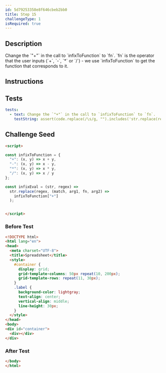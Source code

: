 ```yaml
---
id: 5d79253358e8f646cbeb2bb0
title: Step 15
challengeType: 1
isRequired: true
---
```


## Description
<section id='description'>
Change the `"+"` in the call to `infixToFunction` to `fn`.
`fn` is the operator that the user inputs (`+`, `-`, `*` or `/`) - we use `infixToFunction` to get the function that corresponds to it.
</section>

## Instructions
<section id='instructions'>

</section>

## Tests
<section id='tests'>

```yml
tests:
  - text: Change the `"+"` in the call to `infixToFunction` to `fn`.
    testString: assert(code.replace(/\s/g, "").includes('str.replace(regex,(match,arg1,fn,arg2)=>infixToFunction[fn])'));

```

</section>

## Challenge Seed
<section id='challengeSeed'>

<div id='html-seed'>

```html
<script>

const infixToFunction = {
  "+": (x, y) => x + y,
  "-": (x, y) => x - y,
  "*": (x, y) => x * y,
  "/": (x, y) => x / y
};

const infixEval = (str, regex) =>
  str.replace(regex, (match, arg1, fn, arg2) =>
    infixToFunction["+"]
  );


</script>
```

</div>


### Before Test
<div id='html-setup'>

```html
<!DOCTYPE html>
<html lang="en">
<head>
  <meta charset="UTF-8">
  <title>Spreadsheet</title>
  <style>
    #container {
      display: grid;
      grid-template-columns: 50px repeat(10, 200px);
      grid-template-rows: repeat(11, 30px);
    }
    .label {
      background-color: lightgray;
      text-align: center;
      vertical-align: middle;
      line-height: 30px;
    }
  </style>
</head>
<body>
<div id="container">
  <div></div>
</div>
```

</div>


### After Test
<div id='html-teardown'>

```html
</body>
</html>
```

</div>


</section>
